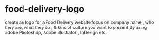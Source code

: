 # food-delivery-logo
create an logo for a Food Delivery website focus on                company name , who they are, what they do , &amp; kind of culture you want  to present By  using adobe Photoshop, Adobe illustrator , InDesign etc.
